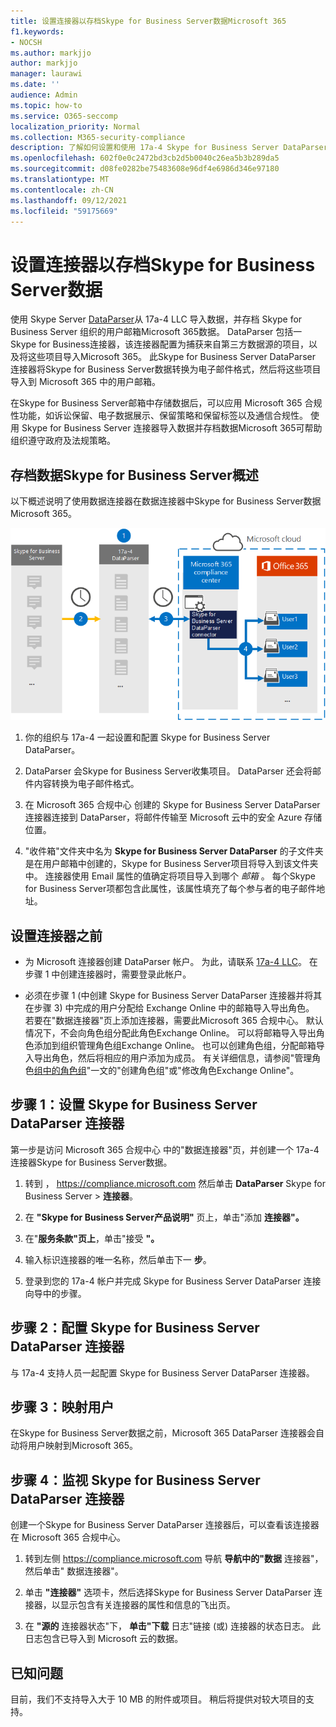```yaml
---
title: 设置连接器以存档Skype for Business Server数据Microsoft 365
f1.keywords:
- NOCSH
ms.author: markjjo
author: markjjo
manager: laurawi
ms.date: ''
audience: Admin
ms.topic: how-to
ms.service: O365-seccomp
localization_priority: Normal
ms.collection: M365-security-compliance
description: 了解如何设置和使用 17a-4 Skype for Business Server DataParser 连接器在 Microsoft 365 中导入和Skype for Business Server数据。
ms.openlocfilehash: 602f0e0c2472bd3cb2d5b0040c26ea5b3b289da5
ms.sourcegitcommit: d08fe0282be75483608e96df4e6986d346e97180
ms.translationtype: MT
ms.contentlocale: zh-CN
ms.lasthandoff: 09/12/2021
ms.locfileid: "59175669"
---
```

# <a name="set-up-a-connector-to-archive-skype-for-business-server-data"></a>设置连接器以存档Skype for Business Server数据

使用 Skype Server [DataParser](https://www.17a-4.com/skype-server-dataparser/)从 17a-4 LLC 导入数据，并存档 Skype for Business Server 组织的用户邮箱Microsoft 365数据。 DataParser 包括一Skype for Business连接器，该连接器配置为捕获来自第三方数据源的项目，以及将这些项目导入Microsoft 365。 此Skype for Business Server DataParser 连接器将Skype for Business Server数据转换为电子邮件格式，然后将这些项目导入到 Microsoft 365 中的用户邮箱。

在Skype for Business Server邮箱中存储数据后，可以应用 Microsoft 365 合规性功能，如诉讼保留、电子数据展示、保留策略和保留标签以及通信合规性。 使用 Skype for Business Server 连接器导入数据并存档数据Microsoft 365可帮助组织遵守政府及法规策略。

## <a name="overview-of-archiving-skype-for-business-server-data"></a>存档数据Skype for Business Server概述

以下概述说明了使用数据连接器在数据连接器中Skype for Business Server数据Microsoft 365。

![存档工作流Skype for Business Server 17a-4 的数据。](../media/SkypeServerDataParserConnectorWorkflow.png)

1. 你的组织与 17a-4 一起设置和配置 Skype for Business Server DataParser。

2. DataParser 会Skype for Business Server收集项目。 DataParser 还会将邮件内容转换为电子邮件格式。

3. 在 Microsoft 365 合规中心 创建的 Skype for Business Server DataParser 连接器连接到 DataParser，将邮件传输至 Microsoft 云中的安全 Azure 存储 位置。

4. "收件箱"文件夹中名为 **Skype for Business Server DataParser** 的子文件夹是在用户邮箱中创建的，Skype for Business Server项目将导入到该文件夹中。 连接器使用 Email 属性的值确定将项目导入到哪个 *邮箱* 。 每个Skype for Business Server项都包含此属性，该属性填充了每个参与者的电子邮件地址。

## <a name="before-you-set-up-a-connector"></a>设置连接器之前

- 为 Microsoft 连接器创建 DataParser 帐户。 为此，请联系 [17a-4 LLC](https://www.17a-4.com/contact/)。 在步骤 1 中创建连接器时，需要登录此帐户。

- 必须在步骤 1 (中创建 Skype for Business Server DataParser 连接器并将其在步骤 3) 中完成的用户分配给 Exchange Online 中的邮箱导入导出角色。 若要在"数据连接器"页上添加连接器，需要此Microsoft 365 合规中心。 默认情况下，不会向角色组分配此角色Exchange Online。 可以将邮箱导入导出角色添加到组织管理角色组Exchange Online。 也可以创建角色组，分配邮箱导入导出角色，然后将相应的用户添加为成员。 有关详细信息，请参阅"管理角色[组中的角色组](/Exchange/permissions-exo/role-groups#create-role-groups)"[](/Exchange/permissions-exo/role-groups#modify-role-groups)一文的"创建角色组"或"修改角色Exchange Online"。

## <a name="step-1-set-up-a-skype-for-business-server-dataparser-connector"></a>步骤 1：设置 Skype for Business Server DataParser 连接器

第一步是访问 Microsoft 365 合规中心 中的"数据连接器"页，并创建一个 17a-4 连接器Skype for Business Server数据。

1. 转到 ， <https://compliance.microsoft.com> 然后单击 **DataParser** Skype for Business Server  >  **连接器**。

2. 在 **"Skype for Business Server产品说明"** 页上，单击"添加 **连接器"。**

3. 在"**服务条款"页上**，单击"接受 **"。**

4. 输入标识连接器的唯一名称，然后单击下一 **步**。

5. 登录到您的 17a-4 帐户并完成 Skype for Business Server DataParser 连接向导中的步骤。

## <a name="step-2-configure-the-skype-for-business-server-dataparser-connector"></a>步骤 2：配置 Skype for Business Server DataParser 连接器

与 17a-4 支持人员一起配置 Skype for Business Server DataParser 连接器。

## <a name="step-3-map-users"></a>步骤 3：映射用户

在Skype for Business Server数据之前，Microsoft 365 DataParser 连接器会自动将用户映射到Microsoft 365。

## <a name="step-4-monitor-the-skype-for-business-server-dataparser-connector"></a>步骤 4：监视 Skype for Business Server DataParser 连接器

创建一个Skype for Business Server DataParser 连接器后，可以查看该连接器在 Microsoft 365 合规中心。

1. 转到左侧 <https://compliance.microsoft.com> 导航 **导航中的"数据** 连接器"，然后单击" 数据连接器"。

2. 单击 **"连接器"** 选项卡，然后选择Skype for Business Server DataParser 连接器，以显示包含有关连接器的属性和信息的飞出页。

3. 在 **"源的** 连接器状态"下， **单击"下载** 日志"链接 (或) 连接器的状态日志。 此日志包含已导入到 Microsoft 云的数据。

## <a name="known-issues"></a>已知问题

目前，我们不支持导入大于 10 MB 的附件或项目。 稍后将提供对较大项目的支持。

